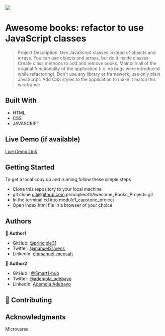 ![](https://img.shields.io/badge/Microverse-blueviolet)

# Awesome books: refactor to use JavaScript classes

> Project Description.
> Use JavaScript classes instead of objects and arrays.
> You can use objects and arrays, but do it inside classes.
> Create class methods to add and remove books.
> Maintain all of the original functionality of the application (i.e. no bugs were introduced while refactoring).
> Don't use any library or framework, use only plain JavaScript.
> Add CSS styles to the application to make it match this wireframe:


## Built With

- HTML
- CSS
- JAVASCRIPT

## Live Demo (if available)

[Live Demo Link]( )



## Getting Started

To get a local copy up and running,follow these simple steps
- Clone this repository to your local machine
- git clone git@github.com:principles31/Awesome_Books_Projects.git
- In the terminal cd into module1_capstone_project
- Open index.html file in a browser of your choice


## Authors

👤 **Author1**

- GitHub: [@principle31](https://github.com/principles31)
- Twitter: [@manuel31mens](https://Twiter.com/@Manuel31mens)
- LinkedIn: [emmanuel-mensah](www.linkedin.com/in/emmanuel-mensah-6a044922a)


👤 **Author2**
-  GitHub : [@Smart1-hub](https://github.com/Smart1-hub)
- Twitter: [@ademola_adebayo](https://twitter.com/ademola_adebayo) 
- LinkedIn: [Ademola Adebayo](https://www.linkedin.com/in/ademola-adebayo-81051578/)


## 🤝 Contributing



## Acknowledgments
Microverse